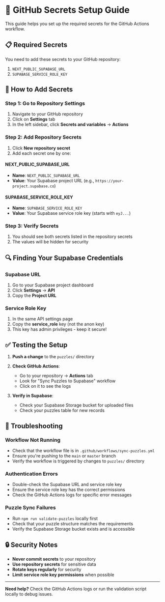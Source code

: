 # 🔐 GitHub Secrets Setup Guide

This guide helps you set up the required secrets for the GitHub Actions workflow.

## 📋 Required Secrets

You need to add these secrets to your GitHub repository:

1. `NEXT_PUBLIC_SUPABASE_URL`
2. `SUPABASE_SERVICE_ROLE_KEY`

## 🚀 How to Add Secrets

### **Step 1: Go to Repository Settings**
1. Navigate to your GitHub repository
2. Click on **Settings** tab
3. In the left sidebar, click **Secrets and variables** → **Actions**

### **Step 2: Add Repository Secrets**
1. Click **New repository secret**
2. Add each secret one by one:

#### **NEXT_PUBLIC_SUPABASE_URL**
- **Name**: `NEXT_PUBLIC_SUPABASE_URL`
- **Value**: Your Supabase project URL (e.g., `https://your-project.supabase.co`)

#### **SUPABASE_SERVICE_ROLE_KEY**
- **Name**: `SUPABASE_SERVICE_ROLE_KEY`
- **Value**: Your Supabase service role key (starts with `eyJ...`)

### **Step 3: Verify Secrets**
1. You should see both secrets listed in the repository secrets
2. The values will be hidden for security

## 🔍 Finding Your Supabase Credentials

### **Supabase URL**
1. Go to your Supabase project dashboard
2. Click **Settings** → **API**
3. Copy the **Project URL**

### **Service Role Key**
1. In the same API settings page
2. Copy the **service_role** key (not the anon key)
3. This key has admin privileges - keep it secure!

## ✅ Testing the Setup

1. **Push a change** to the `puzzles/` directory
2. **Check GitHub Actions**:
   - Go to your repository → **Actions** tab
   - Look for "Sync Puzzles to Supabase" workflow
   - Click on it to see the logs

3. **Verify in Supabase**:
   - Check your Supabase Storage bucket for uploaded files
   - Check your puzzles table for new records

## 🚨 Troubleshooting

### **Workflow Not Running**
- Check that the workflow file is in `.github/workflows/sync-puzzles.yml`
- Ensure you're pushing to the `main` or `master` branch
- Verify the workflow is triggered by changes to `puzzles/` directory

### **Authentication Errors**
- Double-check the Supabase URL and service role key
- Ensure the service role key has the correct permissions
- Check the GitHub Actions logs for specific error messages

### **Puzzle Sync Failures**
- Run `npm run validate-puzzles` locally first
- Check that your puzzle structure matches the requirements
- Verify the Supabase Storage bucket exists and is accessible

## 🔒 Security Notes

- **Never commit secrets** to your repository
- **Use repository secrets** for sensitive data
- **Rotate keys regularly** for security
- **Limit service role key permissions** when possible

---

**Need help?** Check the GitHub Actions logs or run the validation script locally to debug issues.
